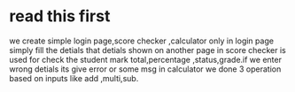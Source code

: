 # read this first 
we create  simple login page,score checker ,calculator only
in login page simply fill the detials that detials shown on another page
in score checker is used for check the student mark total,percentage ,status,grade.if we enter wrong detials its give error or some msg
in calculator we done 3 operation based on inputs like add ,multi,sub.
